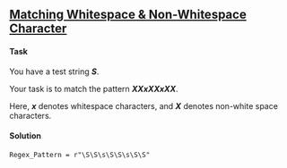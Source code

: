 ## [Matching Whitespace & Non-Whitespace Character](https://www.hackerrank.com/challenges/matching-whitespace-non-whitespace-character/problem)

#### Task

You have a test string ***S***. 

Your task is to match the pattern ***XXxXXxXX***. 

Here, ***x*** denotes whitespace characters, and ***X*** denotes non-white space characters.

#### Solution

`Regex_Pattern = r"\S\S\s\S\S\s\S\S"`